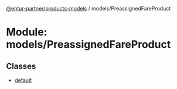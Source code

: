 [@entur-partner/products-models](../README.md) / models/PreassignedFareProduct

# Module: models/PreassignedFareProduct

## Classes

- [default](../classes/models_PreassignedFareProduct.default.md)
